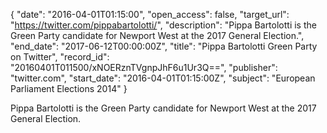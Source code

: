 {
  "date": "2016-04-01T01:15:00", 
  "open_access": false, 
  "target_url": "https://twitter.com/pippabartolotti/", 
  "description": "Pippa Bartolotti is the Green Party candidate for Newport West at the 2017 General Election.", 
  "end_date": "2017-06-12T00:00:00Z", 
  "title": "Pippa Bartolotti Green Party on Twitter", 
  "record_id": "20160401T011500/xNOERznTVgnpJhF6u1Ur3Q==", 
  "publisher": "twitter.com", 
  "start_date": "2016-04-01T01:15:00Z", 
  "subject": "European Parliament Elections 2014"
}

Pippa Bartolotti is the Green Party candidate for Newport West at the 2017 General Election.